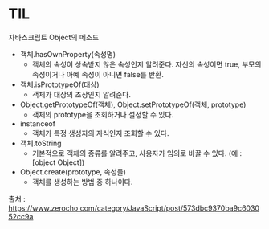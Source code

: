 # TIL

자바스크립트 Object의 메소드

- 객체.hasOwnProperty(속성명)
  - 객체의 속성이 상속받지 않은 속성인지 알려준다. 자신의 속성이면 true, 부모의 속성이거나 아예 속성이 아니면 false를 반환.
- 객체.isPrototypeOf(대상)
  - 객체가 대상의 조상인지 알려준다.
- Object.getPrototypeOf(객체), Object.setPrototypeOf(객체, prototype)
  - 객체의 prototype을 조회하거나 설정할 수 있다.
- instanceof
  - 객체가 특정 생성자의 자식인지 조회할 수 있다.
- 객체.toString
  - 기본적으로 객체의 종류를 알려주고, 사용자가 임의로 바꿀 수 있다. (예 : [object Object])
- Object.create(prototype, 속성들)
  - 객체를 생성하는 방법 중 하나이다.





출처 : https://www.zerocho.com/category/JavaScript/post/573dbc9370ba9c603052cc9a